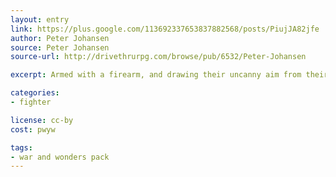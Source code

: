 ```yaml
---
layout: entry
link: https://plus.google.com/113692337653837882568/posts/PiujJA82jfe
author: Peter Johansen
source: Peter Johansen
source-url: http://drivethrurpg.com/browse/pub/6532/Peter-Johansen

excerpt: Armed with a firearm, and drawing their uncanny aim from their code of honor.

categories:
- fighter

license: cc-by
cost: pwyw

tags:
- war and wonders pack
---
```

